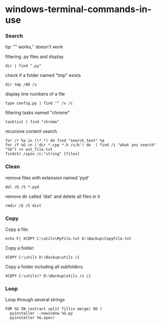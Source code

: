 # windows-terminal-commands-in-use
### Search
  tip: "" works,'' doesn't work
  
  filtering .py files and display
  
    dir | find ".py"
  
  check if a folder named "tmp" exists
  
    dir tmp /AD /s
    
  display line numbers of a file
  
    type config.py | find "" /v /c
  
  filtering tasks named "chrome"
  
    tasklist | find "chrome"
    
  recursive content search 
    
    for /r %a in (\*.*) do find "search_text" %a
    for /f %G in ('dir *.cpp *.h /s/b') do  ( find /i "what you search"  "%G") >> out_file.txt
    findstr /spin /c:"string" [files]
    
### Clean

  remove files with extension named 'pyd'
  
    del /Q /S *.pyd

  remove dir called 'dist' and delete all files in it
  
    rmdir /Q /S dist
    
### Copy

  Copy a file:

    echo F| XCOPY C:\utils\MyFile.txt D:\Backup\CopyFile.txt

  Copy a folder:

    XCOPY C:\utils D:\Backup\utils /i

  Copy a folder including all subfolders.

    XCOPY C:\utils\* D:\Backup\utils /s /i
    
### Loop

   Loop through several strings
   
    FOR %G IN (extract split fillin merge) DO (
      pyinstaller --nowindow %G.py
      pyinstaller %G.spec)
    
  
